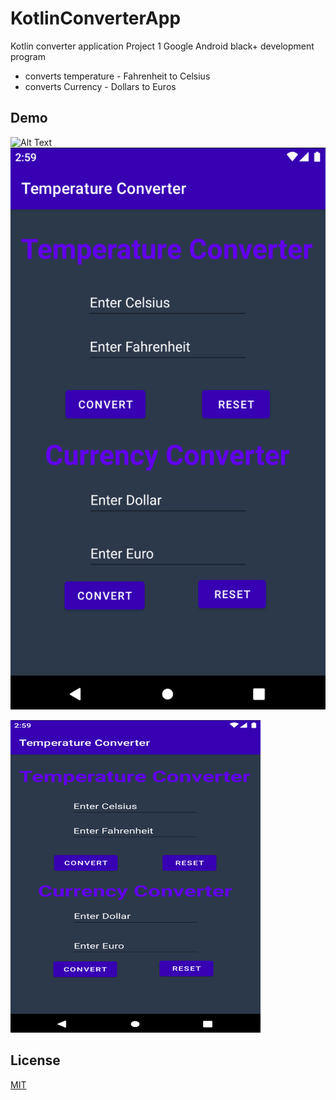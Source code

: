 # KotlinConverterApp
Kotlin converter application 
Project 1 Google Android black+ development program

- converts temperature - Fahrenheit to Celsius
- converts Currency - Dollars to Euros

## Demo
![Alt Text](https://media3.giphy.com/media/8qWMtE0fvCpGii0KAe/giphy.gif?cid=790b76114330e38f6532f5c8e78501ad9d4ffd68fa105a57&rid=giphy.gif&ct=g)
![Alt text](/screenshot.png?raw=true "Screenshot")

<img src="screenshot.png" alt="screenShot" width="400" height="500"/>

## License
[MIT](https://choosealicense.com/licenses/mit/)


